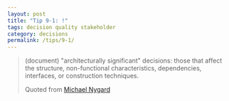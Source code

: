 ```yaml
---
layout: post
title: "Tip 9-1: !"
tags: decision quality stakeholder
category: decisions
permalink: /tips/9-1/
---
```


>(document) "architecturally significant" decisions: those that affect the structure, non-functional characteristics, dependencies, interfaces, or construction techniques.
>
>Quoted from [Michael Nygard](http://thinkrelevance.com/blog/2011/11/15/documenting-architecture-decisions)

